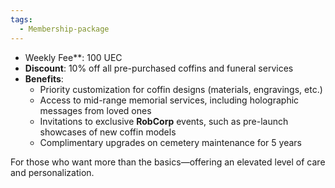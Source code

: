 ```yaml
---
tags:
  - Membership-package
---
```

- Weekly Fee**: 100 UEC
- **Discount**: 10% off all pre-purchased coffins and funeral services
- **Benefits**:
    - Priority customization for coffin designs (materials, engravings, etc.)
    - Access to mid-range memorial services, including holographic messages from loved ones
    - Invitations to exclusive **RobCorp** events, such as pre-launch showcases of new coffin models
    - Complimentary upgrades on cemetery maintenance for 5 years

For those who want more than the basics—offering an elevated level of care and personalization.